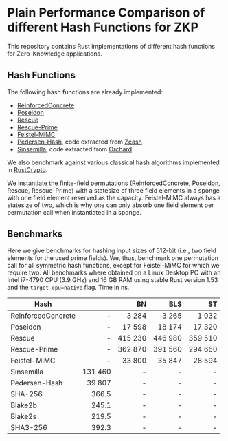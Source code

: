 # Plain Performance Comparison of different Hash Functions for ZKP

This repository contains Rust implementations of different hash functions for Zero-Knowledge applications.

## Hash Functions

The following hash functions are already implemented:

- [ReinforcedConcrete](https://todo)
- [Poseidon](https://eprint.iacr.org/2019/458.pdf)
- [Rescue](https://eprint.iacr.org/2019/426.pdf)
- [Rescue-Prime](https://www.esat.kuleuven.be/cosic/publications/article-3259.pdf)
- [Feistel-MiMC](https://eprint.iacr.org/2016/492.pdf)
- [Pedersen-Hash](https://zips.z.cash/protocol/protocol.pdf#concretepedersenhash), code extracted from [Zcash](https://github.com/zcash/librustzcash)
- [Sinsemilla](https://zips.z.cash/protocol/protocol.pdf#concretesinsemillahash), code extracted from [Orchard](https://github.com/zcash/orchard)

We also benchmark against various classical hash algorithms implemented in [RustCrypto](https://github.com/RustCrypto/hashes).

We instantiate the finite-field permutations (ReinforcedConcrete, Poseidon, Rescue, Rescue-Prime) with a statesize of three field elements in a sponge with one field element reserved as the capacity. Feistel-MiMC always has a statesize of two, which is why one can only absorb one field element per permutation call when instantiated in a sponge.

## Benchmarks

Here we give benchmarks for hashing input sizes of 512-bit (i.e., two field elements for the used prime fields). We,  thus,  benchmark  one  permutation call for all symmetric hash functions, except for Feistel-MiMC for which we require two. All benchmarks where obtained  on  a  Linux  Desktop  PC  with  an  Intel  i7-4790 CPU (3.9 GHz) and 16 GB RAM using stable Rust version 1.53 and the `target-cpu=native` flag. Time in ns.

| Hash               |         |  BN     | BLS     | ST      |
|--------------------|--------:|--------:|--------:|--------:|
| ReinforcedConcrete | -       |   3 284 |   3 265 |   1 032 |
| Poseidon           | -       |  17 598 |  18 174 |  17 320 |
| Rescue             | -       | 415 230 | 446 980 | 359 510 |
| Rescue-Prime       | -       | 362 870 | 391 560 | 294 660 |
| Feistel-MiMC       | -       |  33 800 |  35 847 |  28 594 |
| Sinsemilla         | 131 460 | -       | -       | -       |
| Pedersen-Hash      |  39 807 | -       | -       | -       |
| SHA-256            |   366.5 | -       | -       | -       |
| Blake2b            |   245.1 | -       | -       | -       |
| Blake2s            |   219.5 | -       | -       | -       |
| SHA3-256           |   392.3 | -       | -       | -       |
